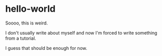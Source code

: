 # hello-world
Soooo, this is weird.

I don't usually write about myself and now I'm forced to write something from a tutorial.

I guess that should be enough for now.
